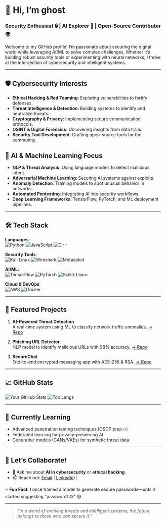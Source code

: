 # 👋 Hi, I’m ghost 
### **Security Enthusiast 🔒 | AI Explorer 🤖 | Open-Source Contributor 🌍**

Welcome to my GitHub profile! I’m passionate about securing the digital world while leveraging AI/ML to solve complex challenges. Whether it’s building robust security tools or experimenting with neural networks, I thrive at the intersection of cybersecurity and intelligent systems.

---

## 🛡️ **Cybersecurity Interests**
- **Ethical Hacking & Red Teaming**: Exploring vulnerabilities to fortify defenses.
- **Threat Intelligence & Detection**: Building systems to identify and neutralize threats.
- **Cryptography & Privacy**: Implementing secure communication protocols.
- **OSINT & Digital Forensics**: Uncovering insights from data trails.
- **Security Tool Development**: Crafting open-source tools for the community.

## 🤖 **AI & Machine Learning Focus**
- **NLP & Threat Analysis**: Using language models to detect malicious intent.
- **Adversarial Machine Learning**: Securing AI systems against exploits.
- **Anomaly Detection**: Training models to spot unusual behavior in networks.
- **Automated Pentesting**: Integrating AI into security workflows.
- **Deep Learning Frameworks**: TensorFlow, PyTorch, and ML deployment pipelines.

---

## 🛠️ **Tech Stack**
**Languages**:  
![Python](https://img.shields.io/badge/Python-3776AB?style=flat&logo=python&logoColor=white)
![JavaScript](https://img.shields.io/badge/JavaScript-F7DF1E?style=flat&logo=javascript&logoColor=black)
![C++](https://img.shields.io/badge/C++-00599C?style=flat&logo=c%2B%2B&logoColor=white)

**Security Tools**:  
![Kali Linux](https://img.shields.io/badge/Kali_Linux-557C94?style=flat&logo=kalilinux&logoColor=white)
![Wireshark](https://img.shields.io/badge/Wireshark-1679A7?style=flat&logo=wireshark&logoColor=white)
![Metasploit](https://img.shields.io/badge/Metasploit-EA2D2D?style=flat)

**AI/ML**:  
![TensorFlow](https://img.shields.io/badge/TensorFlow-FF6F00?style=flat&logo=tensorflow&logoColor=white)
![PyTorch](https://img.shields.io/badge/PyTorch-EE4C2C?style=flat&logo=pytorch&logoColor=white)
![Scikit-Learn](https://img.shields.io/badge/Scikit_Learn-F7931E?style=flat&logo=scikitlearn&logoColor=white)

**Cloud & DevOps**:  
![AWS](https://img.shields.io/badge/AWS-232F3E?style=flat&logo=amazonaws&logoColor=white)
![Docker](https://img.shields.io/badge/Docker-2496ED?style=flat&logo=docker&logoColor=white)

---

## 🌟 **Featured Projects**
1. **AI-Powered Threat Detection**  
   A real-time system using ML to classify network traffic anomalies. [→ Repo](link)

2. **Phishing URL Detector**  
   NLP model to identify malicious URLs with 98% accuracy. [→ Repo](link)

3. **SecureChat**  
   End-to-end encrypted messaging app with AES-256 & RSA. [→ Repo](link)

---

## 📈 **GitHub Stats**
![Your GitHub Stats](https://github-readme-stats.vercel.app/api?username=yourusername&show_icons=true&theme=dark&hide_border=true)
![Top Langs](https://github-readme-stats.vercel.app/api/top-langs/?username=yourusername&layout=compact&theme=dark&hide_border=true)

---

## 🎯 **Currently Learning**
- Advanced penetration testing techniques (OSCP prep 🔥)
- Federated learning for privacy-preserving AI
- Generative models (GANs/VAEs) for synthetic threat data

---

## 🤝 **Let’s Collaborate!**
- 💬 Ask me about **AI in cybersecurity** or **ethical hacking**.
- 📫 Reach out: [Email](mailto:27668@students.riphah.edu.pk) | [LinkedIn](https://www.linkedin.com/in/umarwaqar8/)) |


⭐ **Fun Fact**: I once trained a model to generate secure passwords—until it started suggesting "password123" 😅

---

> *"In a world of evolving threats and intelligent systems, the future belongs to those who can secure it."*  
<!--
**gh0st-bit/gh0st-bit** is a ✨ _special_ ✨ repository because its `README.md` (this file) appears on your GitHub profile.

Here are some ideas to get you started:

- 🔭 I’m currently working on ...
- 🌱 I’m currently learning ...
- 👯 I’m looking to collaborate on ...
- 🤔 I’m looking for help with ...
- 💬 Ask me about ...
- 📫 How to reach me: ...
- 😄 Pronouns: ...
- ⚡ Fun fact: ...
-->
